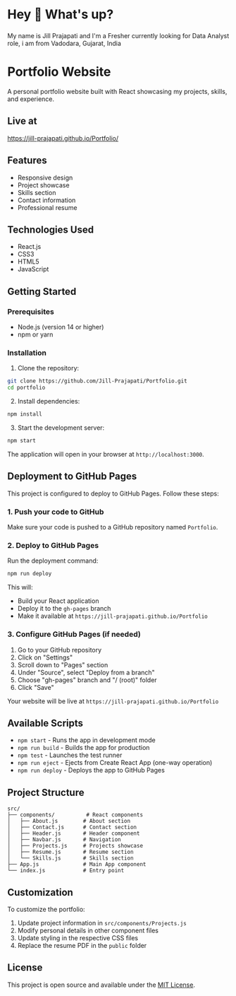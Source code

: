 <h1 align="left">Hey 👋 What's up?</h1>

###

<p align="left">My name is Jill Prajapati and I'm a Fresher currently looking for Data Analyst role, i am from Vadodara, Gujarat, India</p>

# Portfolio Website

A personal portfolio website built with React showcasing my projects, skills, and experience.

## Live at

https://jill-prajapati.github.io/Portfolio/

## Features

- Responsive design
- Project showcase
- Skills section
- Contact information
- Professional resume

## Technologies Used

- React.js
- CSS3
- HTML5
- JavaScript

## Getting Started

### Prerequisites

- Node.js (version 14 or higher)
- npm or yarn

### Installation

1. Clone the repository:
```bash
git clone https://github.com/Jill-Prajapati/Portfolio.git
cd portfolio
```

2. Install dependencies:
```bash
npm install
```

3. Start the development server:
```bash
npm start
```

The application will open in your browser at `http://localhost:3000`.

## Deployment to GitHub Pages

This project is configured to deploy to GitHub Pages. Follow these steps:

### 1. Push your code to GitHub

Make sure your code is pushed to a GitHub repository named `Portfolio`.

### 2. Deploy to GitHub Pages

Run the deployment command:
```bash
npm run deploy
```

This will:
- Build your React application
- Deploy it to the `gh-pages` branch
- Make it available at `https://jill-prajapati.github.io/Portfolio`

### 3. Configure GitHub Pages (if needed)

1. Go to your GitHub repository
2. Click on "Settings"
3. Scroll down to "Pages" section
4. Under "Source", select "Deploy from a branch"
5. Choose "gh-pages" branch and "/ (root)" folder
6. Click "Save"

Your website will be live at `https://jill-prajapati.github.io/Portfolio`

## Available Scripts

- `npm start` - Runs the app in development mode
- `npm run build` - Builds the app for production
- `npm test` - Launches the test runner
- `npm run eject` - Ejects from Create React App (one-way operation)
- `npm run deploy` - Deploys the app to GitHub Pages

## Project Structure

```
src/
├── components/          # React components
│   ├── About.js        # About section
│   ├── Contact.js      # Contact section
│   ├── Header.js       # Header component
│   ├── Navbar.js       # Navigation
│   ├── Projects.js     # Projects showcase
│   ├── Resume.js       # Resume section
│   └── Skills.js       # Skills section
├── App.js              # Main App component
└── index.js            # Entry point
```

## Customization

To customize the portfolio:

1. Update project information in `src/components/Projects.js`
2. Modify personal details in other component files
3. Update styling in the respective CSS files
4. Replace the resume PDF in the `public` folder

## License

This project is open source and available under the [MIT License](LICENSE).
